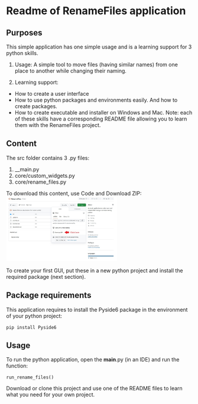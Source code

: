# Readme of RenameFiles application

## Purposes
This simple application has one simple usage and is a learning support for 3 python skills.

1. Usage: A simple tool to move files (having similar names) from one place to another while changing their naming.

3. Learning support:
- How to create a user interface
- How to use python packages and environments easily. And how to create packages.
- How to create executable and installer on Windows and Mac.
Note: each of these skills have a corresponding README file allowing you to learn them with the RenameFiles project.

## Content
The src folder contains 3 .py files:
1. __main.py
2. core/custom_widgets.py
3. core/rename_files.py

To download this content, use Code and Download ZIP:
<img
  src="https://github.com/Aurele-B/RenameFiles/blob/main/How_to_download_from_github.jpg"
  alt="Alt text"
  title="Watch were to click"
  style="display: inline-block; margin: 0 auto; max-width: 300px">

To create your first GUI, put these in a new python project and install the required package (next section).

## Package requirements
This application requires to install the Pyside6 package in the environment of your python project:
```
pip install Pyside6
```

## Usage
To run the python application, open the __main__.py (in an IDE) and run the function:
```
run_rename_files()
```
Download or clone this project and use one of the README files to learn what you need for your own project.
